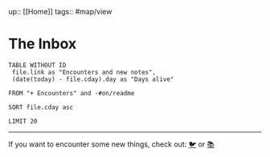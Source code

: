 up:: [[Home]]
tags:: #map/view 

# The Inbox

``` dataview
TABLE WITHOUT ID
 file.link as "Encounters and new notes",
 (date(today) - file.cday).day as "Days alive"

FROM "+ Encounters" and -#on/readme 

SORT file.cday asc

LIMIT 20
```

---

If you want to encounter some new things, check out: [🐦](https://www.twitter.com) or [📚](https://readwise.io/lyt/)          
